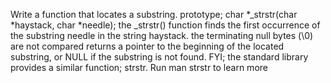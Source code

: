 Write a function that locates a substring. prototype; char *_strstr(char *haystack, char *needle); the _strstr() function finds the first occurrence of the substring needle in the string haystack. the terminating null bytes (\0) are not compared returns a pointer to the beginning of the located substring, or NULL if the substring is not found. FYI; the standard library provides a similar function; strstr. Run man strstr to learn more
